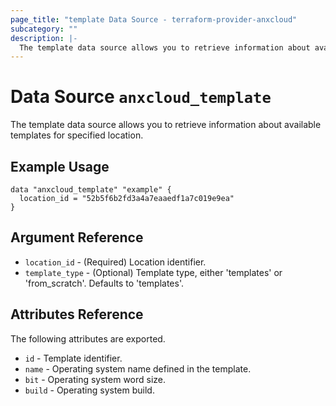 ```yaml
---
page_title: "template Data Source - terraform-provider-anxcloud"
subcategory: ""
description: |-
  The template data source allows you to retrieve information about available templates for specified location.
---
```


# Data Source `anxcloud_template`

The template data source allows you to retrieve information about available templates for specified location.

## Example Usage

```hcl
data "anxcloud_template" "example" {
  location_id = "52b5f6b2fd3a4a7eaaedf1a7c019e9ea"
}
```

## Argument Reference

- `location_id` - (Required) Location identifier.
- `template_type` - (Optional) Template type, either 'templates' or 'from_scratch'. Defaults to 'templates'.

## Attributes Reference

The following attributes are exported.

- `id` - Template identifier.
- `name` - Operating system name defined in the template.
- `bit` - Operating system word size.
- `build` - Operating system build.
